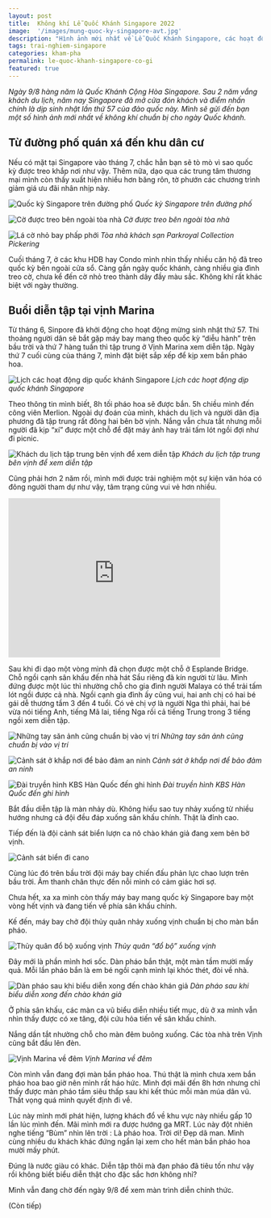 ```yaml
---
layout: post
title:  Không khí Lễ Quốc Khánh Singapore 2022
image:  '/images/mung-quoc-ky-singapore-avt.jpg'
description: "Hình ảnh mới nhất về Lễ Quốc Khánh Singapore, các hoạt động văn hóa, giảm giá khuyến mãi và thông tin về màn diễn tập bắn pháo hoa hoành tráng tại Vịnh Marina "
tags: trai-nghiem-singapore
categories: kham-pha
permalink: le-quoc-khanh-singapore-co-gi
featured: true
---
```

_Ngày 9/8 hàng năm là Quốc Khánh Cộng Hòa Singapore. Sau 2 năm vắng khách du lịch, năm nay Singapore đã mở cửa đón khách và điểm nhấn chính là dịp sinh nhật lần thứ 57 của đảo quốc này. Mình sẽ gửi đến bạn một số hình ảnh mới nhất về không khí chuẩn bị cho ngày Quốc khánh._

## Từ đường phố quán xá đến khu dân cư

Nếu có mặt tại Singapore vào tháng 7, chắc hẳn bạn sẽ tò mò vì sao quốc kỳ được treo khắp nơi như vậy. Thêm nữa, dạo qua các trung tâm thương mại mình còn thấy xuất hiện nhiều hơn băng rôn, tờ phướn các chương trình giảm giá ưu đãi nhân nhịp này. 

![Quốc kỳ Singapore trên đường phố](/images/quoc-ky-singapore-tren-duong-pho.jpg)
_Quốc kỳ Singapore trên đường phố_

![Cờ được treo bên ngoài tòa nhà](/images/co-phuon-quoc-khanh-singapore1.jpg)
_Cờ được treo bên ngoài tòa nhà_

![Lá cờ nhỏ bay phấp phới](/images/co-phuon-quoc-khanh-singapore.jpg)
_Tòa nhà khách sạn Parkroyal Collection Pickering_

Cuối tháng 7, ở các khu HDB hay Condo mình nhìn thấy nhiều căn hộ đã treo quốc kỳ bên ngoài cửa sổ. Càng gần ngày quốc khánh, càng nhiều gia đình treo cờ, chưa kể đến cờ nhỏ treo thành dây đầy màu sắc. Không khí rất khác biệt với ngày thường.

## Buổi diễn tập tại vịnh Marina

Từ tháng 6, Sinpore đã khởi động cho hoạt động mừng sinh nhật thứ 57. Thi thoảng người dân sẽ bắt gặp máy bay mang theo quốc kỳ “diễu hành” trên bầu trời và thứ 7 hàng tuần thì tập trung ở Vịnh Marina xem diễn tập. Ngày thứ 7 cuối cùng của tháng 7, mình đặt biệt sắp xếp để kịp xem bắn pháo hoa. 

![Lịch các hoạt động dịp quốc khánh Singapore](/images/quoc-khanh-singapore2022.PNG)
_Lịch các hoạt động dịp quốc khánh Singapore_

Theo thông tin mình biết, 8h tối pháo hoa sẽ được bắn. 5h chiều mình đến công viên Merlion. Ngoài dự đoán của mình, khách du lịch và người dân địa phương đã tập trung rất đông hai bên bờ vịnh. Nắng vẫn chưa tắt nhưng mỗi người đã kịp “xí” được một chỗ để đặt máy ảnh hay trải tấm lót ngồi đợi như đi picnic.

![Khách du lịch tập trung bên vịnh để xem diễn tập](/images/dien-tap-quoc-khanh-singapore7.jpg)
_Khách du lịch tập trung bên vịnh để xem diễn tập_

Cũng phải hơn 2 năm rồi, mình mới được trải nghiệm một sự kiện văn hóa có đông người tham dự như vậy, tâm trạng cũng vui vẻ hơn nhiều.

<iframe width="420" height="315" src="https://www.youtube.com/embed/qSevDK7NimY" frameborder="0" allowfullscreen></iframe>

Sau khi đi dạo một vòng mình đã chọn được một chỗ ở Esplande Bridge. Chỗ ngồi cạnh sân khấu đến nhà hát Sầu riêng đã kín người từ lâu. Mình đứng được một lúc thì nhường chỗ cho gia đình người Malaya có thể trải tấm lót ngồi được cả nhà. Ngồi cạnh gia đình ấy cũng vui, hai anh chị có hai bé gái dễ thương tầm 3 đến 4 tuổi. Có vẻ chị vợ là người Nga thì phải, hai bé vừa nói tiếng Anh, tiếng Mã lai, tiếng Nga rồi cả tiếng Trung trong 3 tiếng ngồi xem diễn tập.

![Những tay săn ảnh cũng chuẩn bị vào vị trí](/images/dien-tap-quoc-khanh-singapore4.jpg)
_Những tay săn ảnh cũng chuẩn bị vào vị trí_

![ Cảnh sát ở khắp nơi để bảo đảm an ninh](/images/dien-tap-quoc-khanh-singapore.jpg)
_Cảnh sát ở khắp nơi để bảo đảm an ninh_

![ Đài truyền hình KBS Hàn Quốc đến ghi hình](/images/dien-tap-quoc-khanh-singapore2.jpg)
_Đài truyền hình KBS Hàn Quốc đến ghi hình_

Bắt đầu diễn tập là màn nhảy dù. Không hiểu sao tuy nhảy xuống từ nhiều hướng nhưng cả đội đều đáp xuống sân khấu chính. Thật là đỉnh cao.

Tiếp đến là đội cảnh sát biển lượn ca nô chào khán giả đang xem bên bờ vịnh.

![Cảnh sát biển đi cano](/images/dien-tap-quoc-khanh-singapore5.jpg)

Cùng lúc đó trên bầu trời đội máy bay chiến đấu phản lực chao lượn trên bầu trời. Âm thanh chân thực đến nỗi mình có cảm giác hơi sợ.

Chưa hết, xa xa mình còn thấy máy bay mang quốc kỳ Singapore bay một vòng hết vịnh và đang tiến về phía sân khấu chính.

Kế đến, máy bay chở đội thủy quân nhảy xuống vịnh chuẩn bị cho màn bắn pháo.

![Thủy quân đổ bộ xuống vịnh](/images/dien-tap-quoc-khanh-singapore3.jpg)
_Thủy quân “đổ bộ” xuống vịnh_

Đây mới là phần mình hơi sốc. Dàn pháo bắn thật, một màn tầm mười mấy quả. Mỗi lần pháo bắn là em bé ngồi cạnh mình lại khóc thét, đòi về nhà.

![Dàn pháo sau khi biểu diễn xong đến chào khán giả](/images/dien-tap-quoc-khanh-singapore6.jpg)
_Dàn pháo sau khi biểu diễn xong đến chào khán giả_

Ở phía sân khấu, các màn ca vũ biểu diễn nhiều tiết mục, dù ở xa mình vẫn nhìn thấy được có xe tăng, đội cứu hỏa tiến về sân khấu chính.

Nắng dần tắt nhường chỗ cho màn đêm buông xuống. Các tòa nhà trên Vịnh cũng bắt đầu lên đèn. 

![Vịnh Marina về đêm](/images/dien-tap-quoc-khanh-singapore8.jpg)
_Vịnh Marina về đêm_

Còn mình vẫn đang đợi màn bắn pháo hoa. Thú thật là mình chưa xem bắn pháo hoa bao giờ nên mình rất háo hức. Mình đợi mãi đến 8h hơn nhưng chỉ thấy được màn pháo tầm siêu thấp sau khi kết thúc mỗi màn múa dân vũ. Thất vọng quá mình quyết định đi về.

Lúc này mình mới phát hiện, lượng khách đổ về khu vực này nhiều gấp 10 lần lúc mình đến. Mãi mình mới ra được hướng ga MRT. Lúc này đột nhiên nghe tiếng “Bùm” nhìn lên trời : Là pháo hoa. Trời ơi! Đẹp dã man. Mình cùng nhiều du khách khác đứng ngẩn lại xem cho hết màn bắn pháo hoa mười mấy phút.

Đúng là nước giàu có khác. Diễn tập thôi mà đạn pháo đã tiêu tốn như vậy rồi không biết biểu diễn thật cho đặc sắc hơn không nhỉ?

Mình vẫn đang chờ đến ngày 9/8 để xem màn trình diễn chính thức. 

(Còn tiếp)
